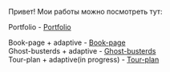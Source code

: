 Привет! Мои работы можно посмотреть тут: 

Portfolio - <a href="https://catydaty.github.io/portfolio/"> Portfolio </a>

Book-page + adaptive - <a href="https://catydaty.github.io/book-page/"> Book-page </a> <br>
Ghost-busterds + adaptive - <a href="https://catydaty.github.io/ghost-bsd/"> Ghost-busterds </a> <br>
Tour-plan + adaptive(in progress) - <a href="https://catydaty.github.io/tour-plan/"> Tour-plan </a> <br>